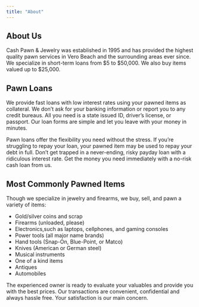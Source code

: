 ```yaml
---
title: "About"
---
```

## About Us

Cash Pawn & Jewelry was established in 1995 and has provided the highest quality pawn services in Vero Beach and the surrounding areas ever since. We specialize in short-term loans from $5 to $50,000. We also buy items valued up to $25,000.

## Pawn Loans

We provide fast loans with low interest rates using your pawned items as collateral. We don’t ask for your banking information or report you to any credit bureaus.  All you need is a state issued ID, driver’s license, or passport. Our loan forms are simple and let you leave with your money in minutes.

Pawn loans offer the flexibility you need without the stress. If you’re struggling to repay your loan, your pawned item may be used to repay your debt in full. Don’t get trapped in a never-ending, risky payday loan with a ridiculous interest rate. Get the money you need immediately with a no-risk cash loan from us.

## Most Commonly Pawned Items

Though we specialize in jewelry and firearms, we buy, sell, and pawn a variety of items:

- Gold/silver coins and scrap
- Firearms (unloaded, please)
- Electronics,such as laptops, cellphones, and gaming consoles
- Power tools (all major name brands)
- Hand tools (Snap-On, Blue-Point, or Matco)
- Knives (American or German steel)
- Musical instruments
- One of a kind items
- Antiques
- Automobiles

The experienced owner is ready to evaluate your valuables and provide you with the best prices. Our transactions are convenient, confidential and always hassle free. Your satisfaction is our main concern.
